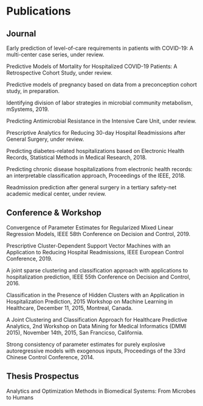 # Publications

## Journal
Early prediction of level-of-care requirements in patients with COVID-19: A multi-center case series, under review.

Predictive Models of Mortality for Hospitalized COVID-19 Patients: A Retrospective Cohort Study, under review.

Predictive models of pregnancy based on data from a preconception cohort study, in preparation.

Identifying division of labor strategies in microbial community metabolism, mSystems, 2019.

Predicting Antimicrobial Resistance in the Intensive Care Unit, under review.

Prescriptive Analytics for Reducing 30-day Hospital Readmissions after General Surgery, under review.

Predicting diabetes-related hospitalizations based on Electronic Health Records, Statistical Methods in Medical Research, 2018.

Predicting chronic disease hospitalizations from electronic health records: an interpretable classification approach, Proceedings of the IEEE, 2018.

Readmission prediction after general surgery in a tertiary safety-net academic medical center, under review.

## Conference & Workshop

Convergence of Parameter Estimates for Regularized Mixed Linear Regression Models, IEEE 58th Conference on Decision and Control, 2019.

Prescriptive Cluster-Dependent Support Vector Machines with an Application to Reducing Hospital Readmissions, IEEE European Control Conference, 2019.

A joint sparse clustering and classification approach with applications to hospitalization prediction, IEEE 55th Conference on Decision and Control, 2016.

Classification in the Presence of Hidden Clusters with an Application in Hospitalization Prediction, 2015 Workshop on Machine Learning in Healthcare, December 11, 2015, Montreal, Canada.

A Joint Clustering and Classification Approach for Healthcare Predictive Analytics, 2nd Workshop on Data Mining for Medical Informatics (DMMI 2015), November 14th, 2015, San Francicso, California.

Strong consistency of parameter estimates for purely explosive autoregressive models with exogenous inputs, Proceedings of the 33rd Chinese Control Conference, 2014.

## Thesis Prospectus
Analytics and Optimization Methods in Biomedical Systems: From Microbes to Humans 


